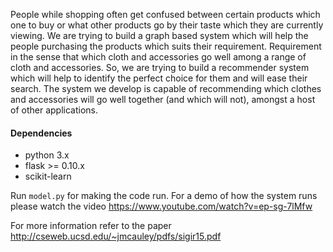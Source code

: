 People while shopping often get confused between certain products which one to buy or what other products go by their taste which they are currently viewing. We are trying to build a graph based system which will help the people purchasing the products which suits their requirement. Requirement in the sense that which cloth and accessories go well among a range of cloth and accessories. So, we are trying to build a recommender system which will help to identify the perfect choice for them and will ease their search.
The system we develop is capable of recommending which clothes and accessories will go well together (and which will not), amongst a host of other applications.

#### Dependencies ####
* python 3.x
* flask >= 0.10.x
* scikit-learn

Run ```model.py``` for making the code run.
For a demo of how the system runs please watch the video https://www.youtube.com/watch?v=ep-sg-7lMfw

For more information refer to the paper http://cseweb.ucsd.edu/~jmcauley/pdfs/sigir15.pdf
